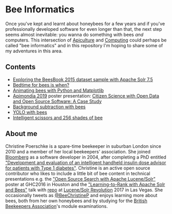 # Bee Informatics

Once you've kept and learnt about honeybees for a few years and if you've professionally developed software for even longer than that, the next step seems almost inevitable: you wanna do something with bees _and_ computers. This intersection of [Apiculture](https://en.wikipedia.org/wiki/Beekeeping) and [Computing](https://en.wikipedia.org/wiki/Computing) could perhaps be called "bee informatics" and in this repository I'm hoping to share some of my adventures in this area.

## Contents

* [Exploring the BeesBook 2015 dataset sample with Apache Solr 7.5](BeesBook2015-sample-with-ApacheSolr750/README.md)
* [Bedtime for bees is when?](bedtime-for-bees/README.md)
* [Animating bees with Python and Matplotlib](bee-animations/README.md)
* [Apimondia 2019](https://www.apimondia2019.com) poster presentation: [Citizen Science with Open Data and Open Source Software: A Case Study](apimondia-2019/apimondia-2019-christine-poerschke.pdf)
* [Background subtraction with bees](bg-sub/README.md)
* [YOLO with bees](yolo-bees/README.md)
* [Intelligent scissors and 256 shades of bee](shades-of-bee/README.md)

## About me

Christine Poerschke is a spare-time beekeeper in suburban London since 2010 and a member of her local beekeepers' association. She joined [Bloomberg](http://techatbloomberg.com) as a software developer in 2004, after completing a PhD entitled ["Development and evaluation of an intelligent handheld insulin dose advisor for patients with Type 1 diabetes"](https://ethos.bl.uk/OrderDetails.do?uin=uk.bl.ethos.401010). Christine is an active open source contributor who likes to include a little bit of bee content in technical presentations e.g. the ["Open Source Search with Apache Lucene/Solr"](https://www.bbhub.io/labs/sites/20/2016/10/ghc-2016-christine-poerschke.pdf) poster at GHC2016 in Houston and the ["Learning-to-Rank with Apache Solr and Bees"](https://www.slideshare.net/lucidworks/learningtorank-with-apache-solr-bees-christine-poerschke-bloomberg) talk with [repo](https://github.com/cpoerschke/ltr-with-bees) at [Lucene/Solr Revolution](http://lucenerevolution.org) 2017 in Las Vegas. She occasionally tweets as [@BeeChristineP](https://twitter.com/BeeChristineP) and enjoys learning more about bees, both from her own honeybees and by studying for the [British Beekeepers Association](https://www.bbka.org.uk)'s module examinations.
